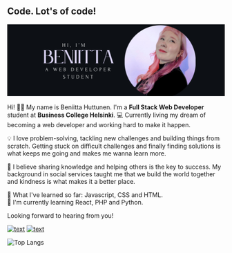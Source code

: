 ## Code. Lot's of code!

![Bio Picture](https://github.com/HuttunenBe/Huttunenbe/blob/85bed22456c2ecaf44c21751765d4880016c07e9/bioPicture.png?raw=true)



Hi! 👩‍💻 My name is Beniitta Huttunen. I'm a **Full Stack Web Developer** student at **Business College Helsinki**. 💻 Currently living my dream of becoming a web developer and working hard to make it happen.

💡 I love problem-solving, tackling new challenges and building things from scratch. Getting stuck on difficult challenges and finally finding solutions is what keeps me going and makes me wanna learn more. 

🚀 I believe sharing knowledge and helping others is the key to success. My background in social services taught me that we build the world together and kindness is what makes it a better place.

🌸 What I've learned so far: Javascript, CSS and HTML.  
🐍 I'm currently learning React, PHP and Python. 

Looking forward to hearing from you!

[![text](https://img.shields.io/badge/LinkedIn-0077B5?style=for-the-badge&logo=linkedin&logoColor=white)](https://www.linkedin.com/in/myprofile) [![text](https://img.shields.io/badge/Gmail-D14836?style=for-the-badge&logo=gmail&logoColor=white)](https://github.com/myprofile)



![Top Langs](https://github-readme-stats.vercel.app/api/top-langs/?username=HuttunenBe&layout=compact&theme=radical)









